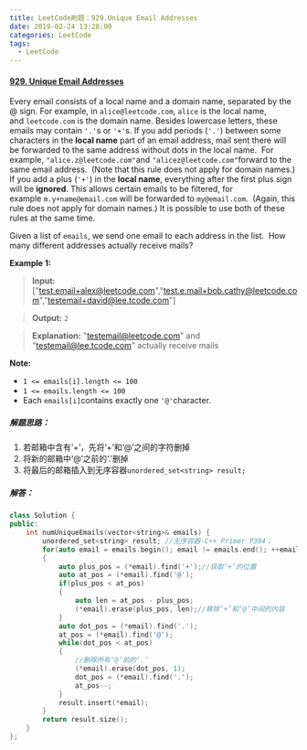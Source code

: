 ```yaml
---
title: LeetCode刷题：929.Unique Email Addresses
date: 2019-02-24 13:28:00
categories: LeetCode
tags:
  - LeetCode
---
```

#### [929\. Unique Email Addresses](https://leetcode-cn.com/problems/unique-email-addresses/)
Every email consists of a local name and a domain name, separated by the @ sign.
For example, in ` alice@leetcode.com `, `alice` is the local name, and `leetcode.com` is the domain name.
Besides lowercase letters, these emails may contain `'.'`s or `'+'`s.
If you add periods (`'.'`) between some characters in the **local name** part of an email address, mail sent there will be forwarded to the same address without dots in the local name.  For example, `"alice.z@leetcode.com"`and `"alicez@leetcode.com"`forward to the same email address.  (Note that this rule does not apply for domain names.)
If you add a plus (`'+'`) in the **local name**, everything after the first plus sign will be **ignored**. This allows certain emails to be filtered, for example ` m.y+name@email.com ` will be forwarded to ` my@email.com `.  (Again, this rule does not apply for domain names.)
It is possible to use both of these rules at the same time.

Given a list of `emails`, we send one email to each address in the list.  How many different addresses actually receive mails? 

**Example 1:**
>**Input:**
["test.email+alex@leetcode.com","test.e.mail+bob.cathy@leetcode.com","testemail+david@lee.tcode.com"]

>**Output:** `2`

>**Explanation:** "testemail@leetcode.com" and "testemail@lee.tcode.com" actually receive mails

**Note:**
*   `1 <= emails[i].length <= 100`
*   `1 <= emails.length <= 100`
*   Each `emails[i]`contains exactly one `'@'`character.
##### 解题思路：
1. 若邮箱中含有‘+’，先将‘+’和‘@’之间的字符删掉
2. 将新的邮箱中‘@’之前的‘.’删掉
3. 将最后的邮箱插入到无序容器`unordered_set<string> result;`
##### 解答：
```cpp
class Solution {
public:
    int numUniqueEmails(vector<string>& emails) {
        unordered_set<string> result; //无序容器-C++ Primer P394；
        for(auto email = emails.begin(); email != emails.end(); ++email)
        {
            auto plus_pos = (*email).find('+');//获取‘+’的位置
            auto at_pos = (*email).find('@');
            if(plus_pos < at_pos)
            {
                auto len = at_pos - plus_pos;
                (*email).erase(plus_pos, len);//移除‘+’和‘@’中间的内容
            }
            auto dot_pos = (*email).find('.');
            at_pos = (*email).find('@');
            while(dot_pos < at_pos)
            {
                //删除所有‘@’前的‘.’
                (*email).erase(dot_pos, 1);
                dot_pos = (*email).find('.');
                at_pos--;
            }
            result.insert(*email);
        }
        return result.size();
    }
};
```